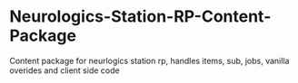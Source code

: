 # Neurologics-Station-RP-Content-Package
Content package for neurlogics station rp, handles items, sub, jobs, vanilla overides and client side code
